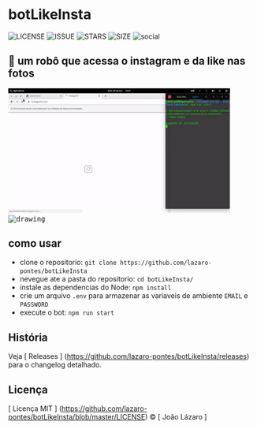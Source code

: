 # botLikeInsta
![LICENSE](https://img.shields.io/github/license/lazaro-pontes/botLikeInsta?style=plastic)
![ISSUE](https://img.shields.io/github/issues/lazaro-pontes/botLikeInsta?style=plastic)
![STARS](https://img.shields.io/github/stars/lazaro-pontes/botLikeInsta?style=plastic)
![SIZE](https://img.shields.io/github/repo-size/lazaro-pontes/botLikeInsta?style=plastic)
![social](https://img.shields.io/twitter/follow/laziruspoints?style=social)
## :robot: um robô que acessa o instagram e da like nas fotos

<p>   
  <kbd>
    <img src="github/botexe.gif" style="margin: auto;" alt="drawing" width="450"/>
  </kbd>
  <kbd>
    <img src="github/terminalBOT.gif" style="margin: auto;" alt="drawing" width="350"/>
  </kbd>
</p>

## como usar
* clone o repositorio:
`git clone https://github.com/lazaro-pontes/botLikeInsta`
* nevegue ate a pasta do repositorio:
`cd botLikeInsta/`
* instale as dependencias do Node:
`npm install`
* crie um arquivo `.env` para armazenar as variaveis de ambiente `EMAIL` e `PASSWORD`
* execute o bot:
`npm run start`
##  História
Veja [ Releases ] (https://github.com/lazaro-pontes/botLikeInsta/releases) para o changelog detalhado.

##  Licença
[ Licença MIT ] (https://github.com/lazaro-pontes/botLikeInsta/blob/master/LICENSE) © [ João Lázaro ]
